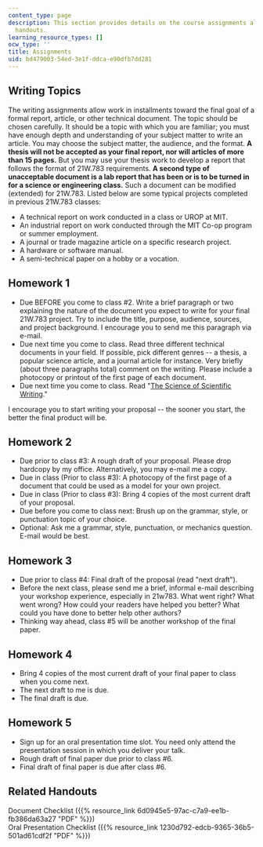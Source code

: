 ```yaml
---
content_type: page
description: This section provides details on the course assignments along with related
  handouts.
learning_resource_types: []
ocw_type: ''
title: Assignments
uid: bd479003-54ed-3e1f-ddca-e90dfb7dd281
---
```


Writing Topics
--------------

The writing assignments allow work in installments toward the final goal of a formal report, article, or other technical document. The topic should be chosen carefully. It should be a topic with which you are familiar; you must have enough depth and understanding of your subject matter to write an article. You may choose the subject matter, the audience, and the format. **A thesis will not be accepted as your final report, nor will articles of more than 15 pages.** But you may use your thesis work to develop a report that follows the format of 21W.783 requirements. **A second type of unacceptable document is a lab report that has been or is to be turned in for a science or engineering class.** Such a document can be modified (extended) for 21W.783. Listed below are some typical projects completed in previous 21W.783 classes:

*   A technical report on work conducted in a class or UROP at MIT. 
*   An industrial report on work conducted through the MIT Co-op program or summer employment. 
*   A journal or trade magazine article on a specific research project. 
*   A hardware or software manual. 
*   A semi-technical paper on a hobby or a vocation.

Homework 1
----------

*   Due BEFORE you come to class #2. Write a brief paragraph or two explaining the nature of the document you expect to write for your final 21W.783 project. Try to include the title, purpose, audience, sources, and project background. I encourage you to send me this paragraph via e-mail.
*   Due next time you come to class. Read three different technical documents in your field. If possible, pick different genres -- a thesis, a popular science article, and a journal article for instance. Very briefly (about three paragraphs total) comment on the writing. Please include a photocopy or printout of the first page of each document.
*   Due next time you come to class. Read "[The Science of Scientific Writing](http://www.americanscientist.org/issues/feature/the-science-of-scientific-writing/1)."

I encourage you to start writing your proposal -- the sooner you start, the better the final product will be.

Homework 2
----------

*   Due prior to class #3: A rough draft of your proposal. Please drop hardcopy by my office. Alternatively, you may e-mail me a copy.
*   Due in class (Prior to class #3): A photocopy of the first page of a document that could be used as a model for your own project.
*   Due in class (Prior to class #3): Bring 4 copies of the most current draft of your proposal.
*   Due before you come to class next: Brush up on the grammar, style, or punctuation topic of your choice.
*   Optional: Ask me a grammar, style, punctuation, or mechanics question. E-mail would be best.

Homework 3
----------

*   Due prior to class #4: Final draft of the proposal (read "next draft").
*   Before the next class, please send me a brief, informal e-mail describing your workshop experience, especially in 21w783. What went right? What went wrong? How could your readers have helped you better? What could you have done to better help other authors?
*   Thinking way ahead, class #5 will be another workshop of the final paper.

Homework 4
----------

*   Bring 4 copies of the most current draft of your final paper to class when you come next.
*   The next draft to me is due.
*   The final draft is due.

Homework 5
----------

*   Sign up for an oral presentation time slot. You need only attend the presentation session in which you deliver your talk.
*   Rough draft of final paper due prior to class #6.
*   Final draft of final paper is due after class #6.

Related Handouts
----------------

Document Checklist ({{% resource_link 6d0945e5-97ac-c7a9-ee1b-fb386da63a27 "PDF" %}})  
Oral Presentation Checklist ({{% resource_link 1230d792-edcb-9365-36b5-501ad61cdf2f "PDF" %}})